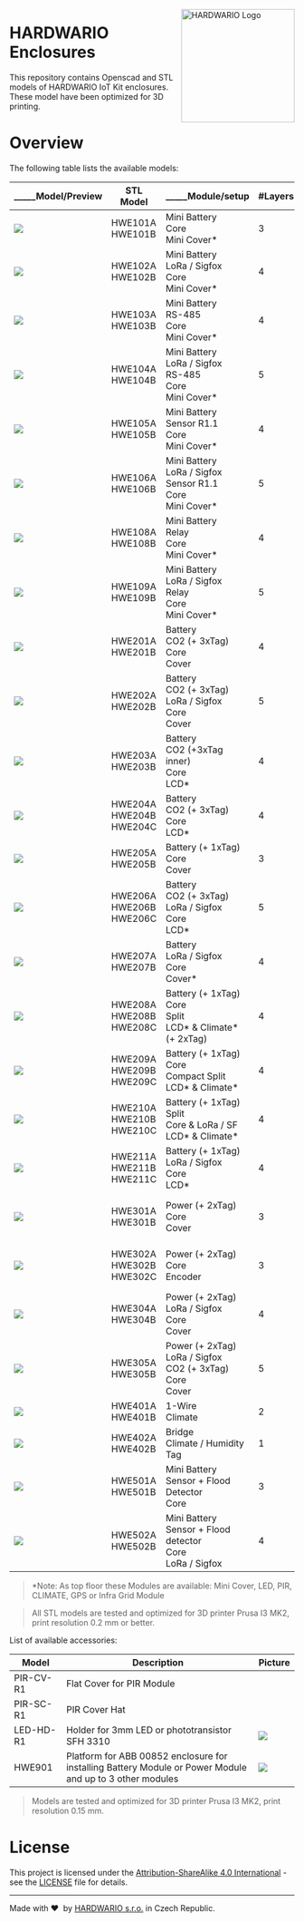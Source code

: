 <a href="https://www.hardwario.com/"><img src="https://www.hardwario.com/ci/assets/hw-logo.svg" width="200" alt="HARDWARIO Logo" align="right"></a>


# HARDWARIO Enclosures

This repository contains Openscad and STL models of HARDWARIO IoT Kit enclosures. These model have been optimized for 3D printing.

# Overview

The following table lists the available models:

| _____Model/Preview | STL Model                     | _____Module/setup                                               | #Layers | #Mini | #Standard | #Tag | I/O Terminal         | Antenne | USB | Compatibility              |
| --------------------- | ----------------------------- | -------------------------------------------------------------------- | ------- | ----- | --------- | ---- | -------------------- | ------- | --- | -------------------------- |
| ![](doc/hwe101.png)      | HWE101A<br>HWE101B            | Mini Battery<br>Core<br>Mini Cover\*                                 | 3       | 3     | \-        | \-   | \-                   | \-      | Yes |                            |
| ![](doc/hwe102.png)      | HWE102A<br>HWE102B            | Mini Battery<br>LoRa / Sigfox<br>Core<br>Mini Cover\*                | 4       | 4     | \-        | \-   | \-                   | Yes     | Yes |                            |
| ![](doc/hwe103.png)      | HWE103A<br>HWE103B            | Mini Battery<br>RS-485<br>Core<br>Mini Cover\*                       | 4       | 4     | \-        | \-   | 4P/3.5 mm            | \-      | Yes | 1-Wire R1.1<br>Sensor R1.0 |
| ![](doc/hwe104.png)      | HWE104A<br>HWE104B            | Mini Battery<br>LoRa / Sigfox<br>RS-485<br>Core<br>Mini Cover\*      | 5       | 5     | \-        | \-   | 4P/3.5 mm            | Yes     | Yes | 1-Wire R1.1<br>Sensor R1.0 |
| ![](doc/hwe105.png)      | HWE105A<br>HWE105B            | Mini Battery<br>Sensor R1.1<br>Core<br>Mini Cover\*                  | 4       | 4     | \-        | \-   | 5P/3.5 mm            | \-      | Yes |                            |
| ![](doc/hwe106.png)      | HWE106A<br>HWE106B            | Mini Battery<br>LoRa / Sigfox<br>Sensor R1.1<br>Core<br>Mini Cover\* | 5       | 5     | \-        | \-   | 5P/3.5 mm            | Yes     | Yes |                            |
| ![](doc/hwe108.png)      | HWE108A<br>HWE108B            | Mini Battery<br>Relay<br>Core<br>Mini Cover\*                        | 4       | 4     | \-        | \-   | 3P/3.81 mm           | \-      | Yes |                            |
| ![](doc/hwe109.png)      | HWE109A<br>HWE109B            | Mini Battery<br>LoRa / Sigfox<br>Relay<br>Core<br>Mini Cover\*       | 5       | 5     | \-        | \-   | 3P/3.81 mm           | \-      | Yes |                            |
| ![](doc/hwe201.png)      | HWE201A<br>HWE201B            | Battery<br>CO2 (+ 3xTag)<br>Core<br>Cover                            | 4       | 4     | 1         | 3    | \-                   | \-      | Yes |                            |
| ![](doc/hwe202.png)      | HWE202A<br>HWE202B            | Battery<br>CO2 (+ 3xTag)<br>LoRa / Sigfox<br>Core<br>Cover           | 5       | 5     | 2         | 3    | \-                   | Yes     | Yes |                            |
| ![](doc/hwe203.png)      | HWE203A<br>HWE203B            | Battery<br>CO2 (+3xTag inner)<br>Core<br>LCD\*                       | 4       | 4     | 2         | 3    | \-                   | \-      | Yes |                            |
| ![](doc/hwe204.png)      | HWE204A<br>HWE204B<br>HWE204C | Battery<br>CO2 (+ 3xTag)<br>Core<br>LCD\*                            | 4       | 4     | 2         | 3    | \-                   | \-      | Yes |                            |
| ![](doc/hwe205.png)      | HWE205A<br>HWE205B            | Battery (+ 1xTag)<br>Core<br>Cover                                   | 3       | 3     | 1         | 1    | \-                   | \-      | Yes |                            |
| ![](doc/hwe206.png)      | HWE206A<br>HWE206B<br>HWE206C | Battery<br>CO2 (+ 3xTag)<br>LoRa / Sigfox<br>Core<br>LCD\*           | 5       | 5     | 3         | 3    | \-                   | Yes     | Yes |                            |
| ![](doc/hwe207.png)      | HWE207A<br>HWE207B            | Battery<br>LoRa / Sigfox<br>Core<br>Cover\*                          | 4       | 2     | 2         | 1    | \-                   | Yes     | Yes |                            |
| ![](doc/hwe208.png)      | HWE208A<br>HWE208B<br>HWE208C | Battery (+ 1xTag)<br>Core<br>Split<br>LCD\* & Climate\* (+ 2xTag)    | 4       | 4     | 3         | 3    | \-                   | No      | Yes |                            |
| ![](doc/hwe209.png)      | HWE209A<br>HWE209B<br>HWE209C | Battery (+ 1xTag)<br>Core<br>Compact Split<br>LCD\* & Climate\*      | 4       | 4     | 3         | 1    | \-                   | No      | Yes |                            |
| ![](doc/hwe210.png)      | HWE210A<br>HWE210B<br>HWE210C | Battery (+ 1xTag)<br>Split<br>Core & LoRa / SF<br>LCD\* & Climate\*  | 4       | 4     | 3         | 1    | \-                   | Yes     | Yes |                            |
| ![](doc/hwe211.png)      | HWE211A<br>HWE211B<br>HWE211C | Battery (+ 1xTag)<br>LoRa / Sigfox<br>Core<br>LCD\*                  | 4       | 4     | 3         | 1    | \-                   | \-      | Yes |                            |
| ![](doc/hwe301.png)      | HWE301A<br>HWE301B            | Power (+ 2xTag)<br>Core<br>Cover                                     | 3       | 3     | 1         | 2    | 3P/3.81 mm 3P/5.0 mm | \-      | Yes |                            |
| ![](doc/hwe302.png)      | HWE302A<br>HWE302B<br>HWE302C | Power (+ 2xTag)<br>Core<br>Encoder                                   | 3       | 3     | 1         | 2    | 3P/3.81 mm 3P/5.0 mm | \-      | Yes |                            |
| ![](doc/hwe304.png)      | HWE304A<br>HWE304B            | Power (+ 2xTag)<br>LoRa / Sigfox<br>Core<br>Cover                    | 4       | 4     | 2         | 2    | 3P/3.81 mm 3P/5.0 mm | Yes     | Yes |                            |
| ![](doc/hwe305.png)      | HWE305A<br>HWE305B            | Power (+ 2xTag)<br>LoRa / Sigfox<br>CO2 (+ 3xTag)<br>Core<br>Cover   | 5       | 3     | 2         | 5    | 3P/3.81 mm 3P/5.0 mm | Yes     | Yes |                            |
| ![](doc/hwe401.png)      | HWE401A<br>HWE401B            | 1-Wire<br>Climate                                                    | 2       | 2     | 2         | \-   | 4P/3.5 mm            | \-      | \-  |                            |
| ![](doc/hwe402.png)      | HWE402A<br>HWE402B            | Bridge<br>Climate / Humidity Tag                                     | 1       | 1     | 1         | 1    | \-                   | \-      | Yes |                            |
| ![](doc/hwe501.png)      | HWE501A<br>HWE501B            | Mini Battery<br>Sensor + Flood Detector<br>Core                      | 3       | 3     | \-        | \-   | \-                   | \-      | \-  |                            |
| ![](doc/hwe502.png)      | HWE502A<br>HWE502B            | Mini Battery<br>Sensor + Flood detector<br>Core<br>LoRa / Sigfox     | 4       | 4     | \-        | \-   | \-                   | Yes     | \-  |

> *Note: As top floor these Modules are available: Mini Cover, LED, PIR, CLIMATE, GPS or Infra Grid Module

>All STL models are tested and optimized for 3D printer Prusa I3 MK2, print resolution 0.2 mm or better.


List of available accessories:

| Model  | Description                                      | Picture                                  |
|--------|--------------------------------------------------|------------------------------------------|
| PIR-CV-R1 | Flat Cover for PIR Module<br>                    |                                          |
| PIR-SC-R1 | PIR Cover Hat<br>                                |                                          |
| LED-HD-R1 | Holder for 3mm LED or phototransistor SFH 3310   |![](doc/led-hd.png)                       |
| HWE901    | Platform for  ABB 00852 enclosure for installing Battery Module or Power Module and up to 3 other modules|![](doc/HWE901.png)                       |

> Models are tested and optimized for 3D printer Prusa I3 MK2, print resolution 0.15 mm.

# License

This project is licensed under the [Attribution-ShareAlike 4.0 International](https://creativecommons.org/licenses/by-sa/4.0/) - see the [LICENSE](LICENSE) file for details.

---

Made with &#x2764;&nbsp; by [HARDWARIO s.r.o.](https://www.hardwario.com) in Czech Republic.
